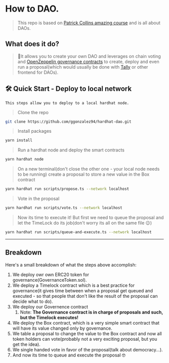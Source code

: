 # How to DAO. 
> This repo is based on [Patrick Collins amazing course](https://github.com/smartcontractkit/full-blockchain-solidity-course-js#lesson-17-hardhat-daos) and is all about DAOs.

## What does it do?
> 🤝It allows you to create your own DAO and leverages on chain voting and [OpenZeppelin governance contracts](https://docs.openzeppelin.com/contracts/4.x/governance) to create, deploy and even run a proposal(which would usually be done with [Tally](https://www.withtally.com/) or other frontend for DAOs).

## 🛠 Quick Start - Deploy to local network
    This steps allow you to deploy to a local hardhat node.  

> Clone the repo  
``` bash 
git clone https://github.com/ggonzalez94/hardhat-dao.git
```

> Install packages
``` bash 
yarn install
```

> Run a hardhat node and deploy the smart contracts
```bash
yarn hardhat node
```

> On a new terminal(don't close the other one - your local node needs to be running) create a proposal to store a new value in the Box contract
```bash
yarn hardhat run scripts/propose.ts --network localhost
```

> Vote in the proposal
```bash
yarn hardhat run scripts/vote.ts --network localhost
```

> Now its time to execute it!  But first we need to queue the proposal and let the TimeLock do its job(don't worry its all on the same file 😉)
```bash
yarn hardhat run scripts/queue-and-execute.ts --network localhost
```
---

## Breakdown
Here's a small breakdown of what the steps above accomplish:

1. We deploy owr own ERC20 token for governance(GovernanceToken.sol).
2. We deploy a Timelock contract which is a best practice for governance(it gives time between when a proposal get queued and executed - so that people that don't like the result of the proposal can decide what to do).
3. We deploy our Governence contract  
    1. Note: **The Governance contract is in charge of proposals and such, but the Timelock executes!**
4. We deploy the Box contract, which is a very simple smart contract that will have its value changed only by governance.
5. We table a proposal to change the value to the Box contract and now all token holders can vote(probably not a very exciting proposal, but you get the idea).
6. We single handed vote in favor of the proposal(talk about democracy...).
7. And now its time to queue and execute the proposal 🤓

